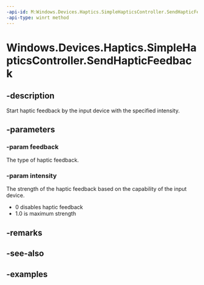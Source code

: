 ```yaml
---
-api-id: M:Windows.Devices.Haptics.SimpleHapticsController.SendHapticFeedback(Windows.Devices.Haptics.SimpleHapticsControllerFeedback,System.Double)
-api-type: winrt method
---
```


<!-- Method syntax.
public void SimpleHapticsController.SendHapticFeedback(SimpleHapticsControllerFeedback feedback, Double intensity)
-->

# Windows.Devices.Haptics.SimpleHapticsController.SendHapticFeedback

## -description
Start haptic feedback by the input device with the specified intensity.

## -parameters

### -param feedback
The type of haptic feedback.

### -param intensity
The strength of the haptic feedback based on the capability of the input device.
- 0 disables haptic feedback
- 1.0 is maximum strength 

## -remarks

## -see-also

## -examples

